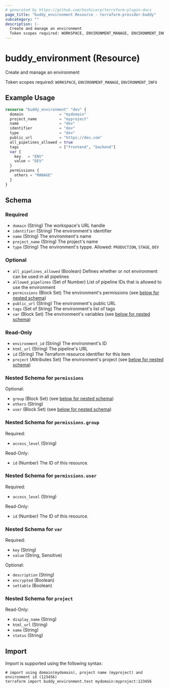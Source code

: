 ```yaml
---
# generated by https://github.com/hashicorp/terraform-plugin-docs
page_title: "buddy_environment Resource - terraform-provider-buddy"
subcategory: ""
description: |-
  Create and manage an environment
  Token scopes required: WORKSPACE, ENVIRONMENT_MANAGE, ENVIRONMENT_INFO
---
```


# buddy_environment (Resource)

Create and manage an environment

Token scopes required: `WORKSPACE`, `ENVIRONMENT_MANAGE`, `ENVIRONMENT_INFO`

## Example Usage

```terraform
resource "buddy_environment" "dev" {
  domain                = "mydomain"
  project_name          = "myproject"
  name                  = "dev"
  identifier            = "dev"
  type                  = "dev"
  public_url            = "https://dev.com"
  all_pipelines_allowed = true
  tags                  = ["frontend", "backend"]
  var {
    key   = "ENV"
    value = "DEV"
  }
  permissions {
    others = "MANAGE"
  }
}
```

<!-- schema generated by tfplugindocs -->
## Schema

### Required

- `domain` (String) The workspace's URL handle
- `identifier` (String) The environment's identifier
- `name` (String) The environment's name
- `project_name` (String) The project's name
- `type` (String) The environment's typpe. Allowed: `PRODUCTION`, `STAGE`, `DEV`

### Optional

- `all_pipelines_allowed` (Boolean) Defines whether or not environment can be used in all pipelines
- `allowed_pipelines` (Set of Number) List of pipeline IDs that is allowed to use the environment
- `permissions` (Block Set) The environment's permissions (see [below for nested schema](#nestedblock--permissions))
- `public_url` (String) The environment's public URL
- `tags` (Set of String) The environment's list of tags
- `var` (Block Set) The environment's variables (see [below for nested schema](#nestedblock--var))

### Read-Only

- `environment_id` (String) The environment's ID
- `html_url` (String) The pipeline's URL
- `id` (String) The Terraform resource identifier for this item
- `project` (Attributes Set) The environment's project (see [below for nested schema](#nestedatt--project))

<a id="nestedblock--permissions"></a>
### Nested Schema for `permissions`

Optional:

- `group` (Block Set) (see [below for nested schema](#nestedblock--permissions--group))
- `others` (String)
- `user` (Block Set) (see [below for nested schema](#nestedblock--permissions--user))

<a id="nestedblock--permissions--group"></a>
### Nested Schema for `permissions.group`

Required:

- `access_level` (String)

Read-Only:

- `id` (Number) The ID of this resource.


<a id="nestedblock--permissions--user"></a>
### Nested Schema for `permissions.user`

Required:

- `access_level` (String)

Read-Only:

- `id` (Number) The ID of this resource.



<a id="nestedblock--var"></a>
### Nested Schema for `var`

Required:

- `key` (String)
- `value` (String, Sensitive)

Optional:

- `description` (String)
- `encrypted` (Boolean)
- `settable` (Boolean)


<a id="nestedatt--project"></a>
### Nested Schema for `project`

Read-Only:

- `display_name` (String)
- `html_url` (String)
- `name` (String)
- `status` (String)

## Import

Import is supported using the following syntax:

```shell
# import using domain(mydomain), project name (myproject) and environment id (123456)
terraform import buddy_environment.test mydomain:myproject:123456
```
